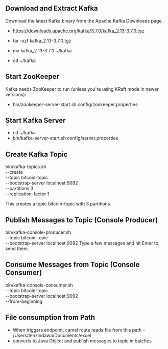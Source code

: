 ## Download and Extract Kafka
Download the latest Kafka binary from the Apache Kafka Downloads page.

- https://downloads.apache.org/kafka/3.7.0/kafka_2.13-3.7.0.tgz

- tar -xzf kafka_2.13-3.7.0.tgz
- mv kafka_2.13-3.7.0 ~/kafka
- cd ~/kafka

## Start ZooKeeper

Kafka needs ZooKeeper to run (unless you're using KRaft mode in newer versions):

- bin/zookeeper-server-start.sh config/zookeeper.properties

## Start Kafka Server
- cd ~/kafka
- bin/kafka-server-start.sh config/server.properties

## Create Kafka Topic

bin/kafka-topics.sh \
  --create \
  --topic bitcoin-topic \
  --bootstrap-server localhost:9092 \
  --partitions 3 \
  --replication-factor 1

This creates a topic bitcoin-topic with 3 partitions.

## Publish Messages to Topic (Console Producer)

bin/kafka-console-producer.sh \
  --topic bitcoin-topic \
  --bootstrap-server localhost:9092
Type a few messages and hit Enter to send them.

## Consume Messages from Topic (Console Consumer)
bin/kafka-console-consumer.sh \
  --topic bitcoin-topic \
  --bootstrap-server localhost:9092 \
  --from-beginning

## File consumption from Path
- When triggers endpoint, camel route reads file from this path - /Users/tenzindawa/Documents/excel
- converts to Java Object and publish messages to topic in batches
